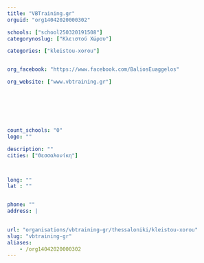 ```yaml
---
title: "VBTraining.gr"
orguid: "org14042020000302"

schools: ["school250320191508"]
categorynoslug: ["Κλειστού Χώρου"]

categories: ["kleistou-xorou"]


org_facebook: "https://www.facebook.com/BaliosEuaggelos"

org_website: ["www.vbtraining.gr"]







count_schools: "0"
logo: ""

description: ""
cities: ["Θεσσαλονίκη"]



long: ""
lat : ""


phone: ""
address: |
    

url: "organisations/vbtraining-gr/thessaloniki/kleistou-xorou"
slug: "vbtraining-gr"
aliases:
    - /org14042020000302
---
```



